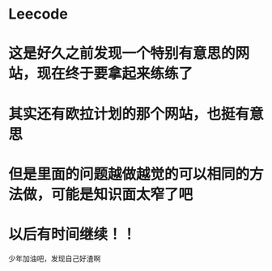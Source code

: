 Leecode
=======
这是好久之前发现一个特别有意思的网站，现在终于要拿起来练练了
=======
其实还有欧拉计划的那个网站，也挺有意思
=======
但是里面的问题越做越觉的可以相同的方法做，可能是知识面太窄了吧
=======
以后有时间继续！！
=======
少年加油吧，发现自己好渣啊
